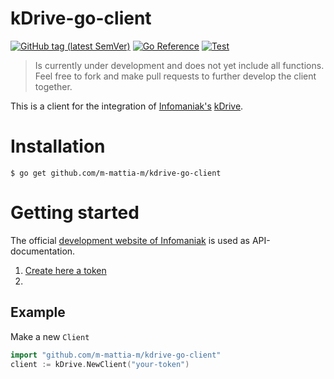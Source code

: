 # kDrive-go-client

[![GitHub tag (latest SemVer)](https://img.shields.io/github/v/tag/m-mattia-m/kdrive-go-client?label=go%20module)](https://github.com/m-mattia-m/kdrive-go-client/tags)
[![Go Reference](https://pkg.go.dev/badge/github.com/m-mattia-m/kdrive-go-client.svg)](https://pkg.go.dev/github.com/m-mattia-m/kdrive-go-client)
[![Test](https://github.com/m-mattia-m/kdrive-go-client/actions/workflows/test.yml/badge.svg)](https://github.com/m-mattia-m/kdrive-go-client/actions/workflows/test.yml)

> Is currently under development and does not yet include all functions. Feel free to fork and make pull requests to further develop the client together.

This is a client for the integration of [Infomaniak's](https://www.infomaniak.com/de) [kDrive](https://www.infomaniak.com/de/kdrive). 

# Installation

```
$ go get github.com/m-mattia-m/kdrive-go-client
```

# Getting started
The official [development website of Infomaniak](https://developer.infomaniak.com/) is used as API-documentation.

1. [Create here a token](https://manager.infomaniak.com/v3/628513/ng/accounts/token/list)
2. 
## Example

Make a new `Client`

```go
import "github.com/m-mattia-m/kdrive-go-client"
client := kDrive.NewClient("your-token")
```
